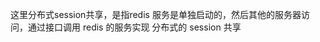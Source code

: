 <!--
 * @Date: 2025-01-21 14:03:58
 * @Description: description
-->
这里分布式session共享，是指redis 服务是单独启动的，然后其他的服务器访问，通过接口调用 redis 的服务实现 分布式的 session 共享